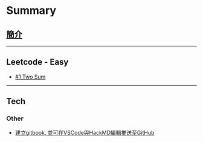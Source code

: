 # Summary

## [簡介](README.md)
***
## Leetcode - Easy
  -  [#1 Two Sum](./articles/Leetcode/easy/1.md)
***
## Tech
### Other
 - [建立gitbook, 並可在VSCode與HackMD編輯推送至GitHub](./articles/Tech/Other/20210328/how_to_build_note_on_gitbook_and_edit_by_VScode_and_HackMD.md)
